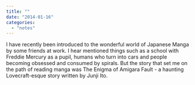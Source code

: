 ```yaml
---
title: ""
date: "2014-01-16"
categories: 
  - "notes"
---
```


I have recently been introduced to the wonderful world of Japanese Manga by some friends at work. I hear mentioned things such as a school with Freddie Mercury as a pupil, humans who turn into cars and people becoming obsessed and consumed by spirals. But the story that set me on the path of reading manga was The Enigma of Amigara Fault - a haunting Lovecraft-esque story written by Junji Ito.
